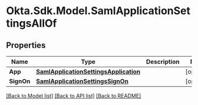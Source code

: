 # Okta.Sdk.Model.SamlApplicationSettingsAllOf

## Properties

Name | Type | Description | Notes
------------ | ------------- | ------------- | -------------
**App** | [**SamlApplicationSettingsApplication**](SamlApplicationSettingsApplication.md) |  | [optional] 
**SignOn** | [**SamlApplicationSettingsSignOn**](SamlApplicationSettingsSignOn.md) |  | [optional] 

[[Back to Model list]](../README.md#documentation-for-models) [[Back to API list]](../README.md#documentation-for-api-endpoints) [[Back to README]](../README.md)

